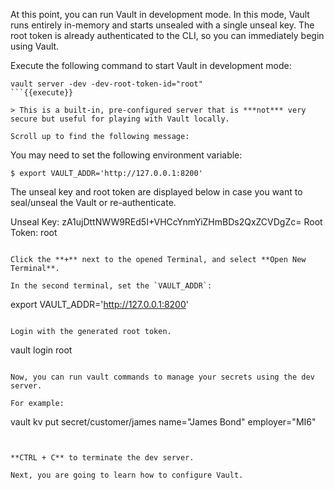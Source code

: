 At this point, you can run Vault in development mode. In this mode, Vault runs entirely in-memory and starts unsealed with a single unseal key. The root token is already authenticated to the CLI, so you can immediately begin using Vault.

Execute the following command to start Vault in development mode:

```
vault server -dev -dev-root-token-id="root"
```{{execute}}

> This is a built-in, pre-configured server that is ***not*** very secure but useful for playing with Vault locally.

Scroll up to find the following message:

```
You may need to set the following environment variable:

    $ export VAULT_ADDR='http://127.0.0.1:8200'

The unseal key and root token are displayed below in case you want to
seal/unseal the Vault or re-authenticate.

Unseal Key: zA1ujDttNWW9REd5I+VHCcYnmYiZHmBDs2QxZCVDgZc=
Root Token: root
```

Click the **+** next to the opened Terminal, and select **Open New Terminal**.

In the second terminal, set the `VAULT_ADDR`:

```
export VAULT_ADDR='http://127.0.0.1:8200'
```{{execute}}

Login with the generated root token.

```
vault login root
```{{execute}}

Now, you can run vault commands to manage your secrets using the dev server.

For example:

```
vault kv put secret/customer/james name="James Bond" employer="MI6"
```{{execute}}


**CTRL + C** to terminate the dev server.  

Next, you are going to learn how to configure Vault.
